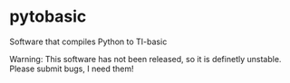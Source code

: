 # pytobasic
 Software that compiles Python to TI-basic


Warning:
This software has not been released, so it is definetly unstable. Please submit bugs, I need them!